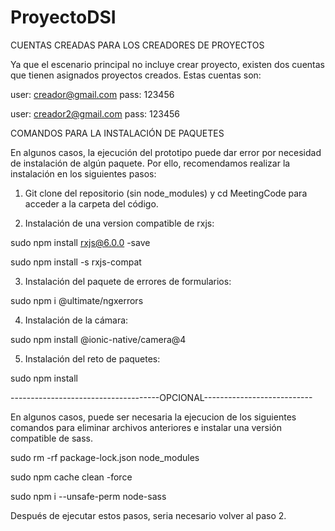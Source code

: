 # ProyectoDSI
CUENTAS CREADAS PARA LOS CREADORES DE PROYECTOS

Ya que el escenario principal no incluye crear proyecto, existen dos cuentas que tienen asignados proyectos creados. Estas cuentas son:

user: creador@gmail.com
pass: 123456

user: creador2@gmail.com
pass: 123456


COMANDOS PARA LA INSTALACIÓN DE PAQUETES

En algunos casos, la ejecución del prototipo puede dar error por necesidad de instalación de algún paquete. Por ello, recomendamos realizar la instalación en los siguientes pasos:

1. Git clone del repositorio (sin node_modules) y cd MeetingCode para acceder a la carpeta del código.

2. Instalación de una version compatible de rxjs:

sudo npm install rxjs@6.0.0 -save

sudo npm install -s rxjs-compat

3. Instalación del paquete de errores de formularios:

sudo npm i @ultimate/ngxerrors

4. Instalación de la cámara:

sudo npm install @ionic-native/camera@4

5. Instalación del reto de paquetes:

sudo npm install


-------------------------------------OPCIONAL---------------------------

En algunos casos, puede ser necesaria la ejecucion de los siguientes comandos para eliminar archivos anteriores e instalar una versión compatible de sass.

sudo rm -rf package-lock.json node_modules

sudo npm cache clean -force

sudo npm i --unsafe-perm node-sass



Después de ejecutar estos pasos, seria necesario volver al paso 2.
